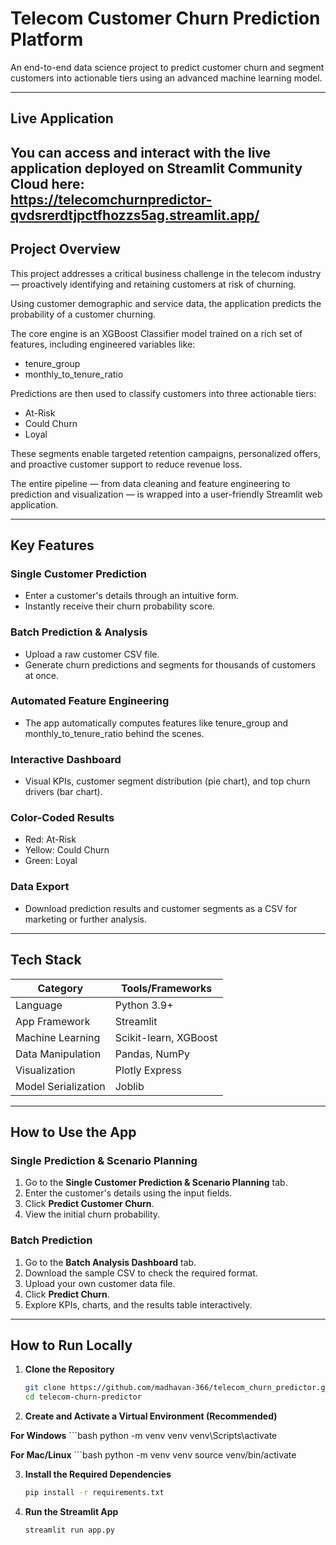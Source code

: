 # Telecom Customer Churn Prediction Platform

An end-to-end data science project to predict customer churn and segment customers into actionable tiers using an advanced machine learning model.

---

## Live Application

You can access and interact with the live application deployed on Streamlit Community Cloud here:  
https://telecomchurnpredictor-qvdsrerdtjpctfhozzs5ag.streamlit.app/
---

## Project Overview

This project addresses a critical business challenge in the telecom industry — proactively identifying and retaining customers at risk of churning.

Using customer demographic and service data, the application predicts the probability of a customer churning.

The core engine is an XGBoost Classifier model trained on a rich set of features, including engineered variables like:

- tenure_group  
- monthly_to_tenure_ratio  

Predictions are then used to classify customers into three actionable tiers:

- At-Risk  
- Could Churn  
- Loyal  

These segments enable targeted retention campaigns, personalized offers, and proactive customer support to reduce revenue loss.

The entire pipeline — from data cleaning and feature engineering to prediction and visualization — is wrapped into a user-friendly Streamlit web application.

---

## Key Features

### Single Customer Prediction
- Enter a customer's details through an intuitive form.  
- Instantly receive their churn probability score.

### Batch Prediction & Analysis
- Upload a raw customer CSV file.  
- Generate churn predictions and segments for thousands of customers at once.

### Automated Feature Engineering
- The app automatically computes features like tenure_group and monthly_to_tenure_ratio behind the scenes.

### Interactive Dashboard
- Visual KPIs, customer segment distribution (pie chart), and top churn drivers (bar chart).

### Color-Coded Results
- Red: At-Risk  
- Yellow: Could Churn  
- Green: Loyal  

### Data Export
- Download prediction results and customer segments as a CSV for marketing or further analysis.

---

## Tech Stack

| Category | Tools/Frameworks |
|-----------|------------------|
| Language | Python 3.9+ |
| App Framework | Streamlit |
| Machine Learning | Scikit-learn, XGBoost |
| Data Manipulation | Pandas, NumPy |
| Visualization | Plotly Express |
| Model Serialization | Joblib |

---

## How to Use the App

### Single Prediction & Scenario Planning
1. Go to the **Single Customer Prediction & Scenario Planning** tab.  
2. Enter the customer's details using the input fields.  
3. Click **Predict Customer Churn**.  
4. View the initial churn probability.  

### Batch Prediction
1. Go to the **Batch Analysis Dashboard** tab.  
2. Download the sample CSV to check the required format.  
3. Upload your own customer data file.  
4. Click **Predict Churn**.  
5. Explore KPIs, charts, and the results table interactively.

---

## How to Run Locally

1. **Clone the Repository**
    ```bash
    git clone https://github.com/madhavan-366/telecom_churn_predictor.git
    cd telecom-churn-predictor

2. **Create and Activate a Virtual Environment (Recommended)**
   
**For Windows**
    ```bash
    python -m venv venv
    venv\Scripts\activate

**For Mac/Linux**
    ```bash
    python -m venv venv
    source venv/bin/activate
    
3. **Install the Required Dependencies**
    ```bash
    pip install -r requirements.txt

4. **Run the Streamlit App**
    ```bash
    streamlit run app.py
